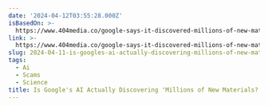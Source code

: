 ```yaml
---
date: '2024-04-12T03:55:28.000Z'
isBasedOn: >-
  https://www.404media.co/google-says-it-discovered-millions-of-new-materials-with-ai-human-researchers/
link: >-
  https://www.404media.co/google-says-it-discovered-millions-of-new-materials-with-ai-human-researchers/
slug: 2024-04-11-is-googles-ai-actually-discovering-millions-of-new-materials
tags:
  - Ai
  - Scams
  - Science
title: Is Google's AI Actually Discovering 'Millions of New Materials?'
---
```


